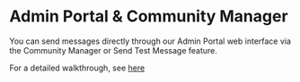 # Admin Portal & Community Manager

<!--
What to cover: 

- What is Admin Portal for
- How to set up AP 
- How to send test broadcast and directpush

see https://admin.dev.notifi.network/guide
-->

You can send messages directly through our Admin Portal web interface via the Community Manager or Send Test Message feature. 

For a detailed walkthrough, see [here](https://www.figma.com/proto/EDRHnzmXsLRrmM1VBc57Hw/Notifi-Slides?page-id=3859%3A1161&node-id=3859-1287&viewport=643%2C485%2C0.09&scaling=min-zoom&starting-point-node-id=3859%3A1287)

<!-- ### Adding additional users to Admin Portal

Log in to the [Notifi Admin Portal](https://admin.dev.notifi.network/) using the admin email address and password.

Click on **Account Settings** in the left hand navigation bar. Then click on the **Add User** button on the top of the page.

<!-- pic -\->

Input the email address of the new user and select which roles are applicable. A single user can have both Developer and Business roles.

* Developer: User can access the React Card and make changes in that instance.
* Business: User can access Community Manager marketing tooling.

Soon, both Developer and Business roles will have access to notification reporting and metrics in the Admin Portal.

<!-- pic -\->

The new user will get an email invite to access the Admin portal. They can finish creating their account by resetting their password.

### Sending a Test Message

Log in to the [Notifi Admin Portal](https://admin.dev.notifi.network/) using an admin or developer email address and password.

Click on Send Test Messages in the left hand navigation bar.

In the Admin console, add a new topic with Type Broadcast. The Broadcast Id must start with the dappID then two underscores. Since the dappID used is “sampledapp”, the Broadcast Id must start with “sampledapp__”.

<!-- pic -\->

Add a subject, and a body, then click **Send Message**. You should see now see “Message sent successfully!” -->


